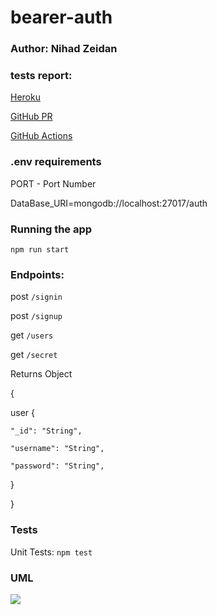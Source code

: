 # bearer-auth

### Author: Nihad Zeidan


### tests report:

[Heroku](https://nihad-bearer-auth.herokuapp.com/)


[GitHub PR](https://github.com/NihadZeidan/bearer-auth-nihad/pull/1)


[GitHub Actions](https://github.com/NihadZeidan/bearer-auth-nihad/actions)

### .env requirements

PORT - Port Number

DataBase_URI=mongodb://localhost:27017/auth


### Running the app
`npm run start`


### Endpoints: 

post `/signin`

post `/signup`

get `/users`

get `/secret`


Returns Object

{

  user {

    "_id": "String",

    "username": "String",

    "password": "String",

  }
  
}


### Tests
Unit Tests: `npm test`



### UML

![](./node_modules/bearer-auth.png)